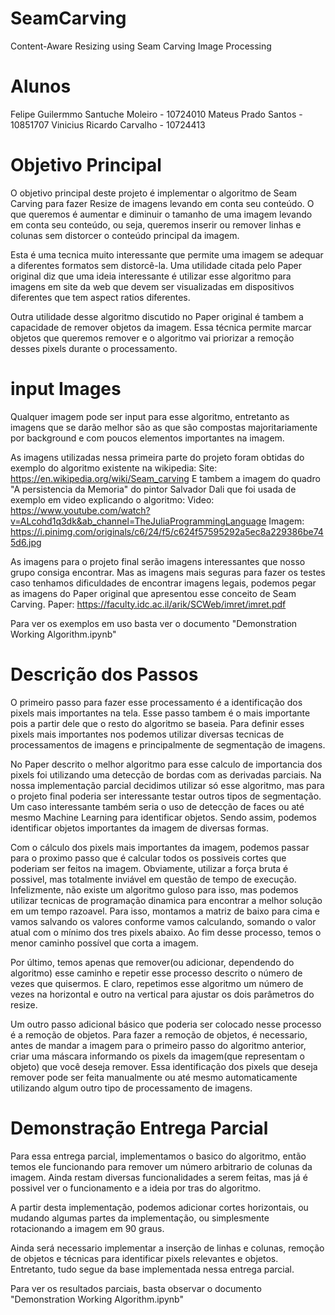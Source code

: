 # SeamCarving
Content-Aware Resizing using Seam Carving Image Processing

# Alunos

Felipe Guilermmo Santuche Moleiro - 10724010
Mateus Prado Santos - 10851707
Vinicius Ricardo Carvalho - 10724413

# Objetivo Principal

O objetivo principal deste projeto é implementar o algoritmo de Seam Carving para fazer Resize de imagens levando em conta seu conteúdo. O que queremos é aumentar e diminuir o tamanho de uma imagem levando em conta seu conteúdo, ou seja, queremos inserir ou remover linhas e colunas sem distorcer o conteúdo principal da imagem.

Esta é uma tecnica muito interessante que permite uma imagem se adequar a diferentes formatos sem distorcê-la. Uma utilidade citada pelo Paper original diz que uma ideia interessante é utilizar esse algoritmo para imagens em site da web que devem ser visualizadas em dispositivos diferentes que tem aspect ratios diferentes.

Outra utilidade desse algoritmo discutido no Paper original é tambem a capacidade de remover objetos da imagem. Essa técnica permite marcar objetos que queremos remover e o algoritmo vai priorizar a remoção desses pixels durante o processamento.

# input Images

Qualquer imagem pode ser input para esse algoritmo, entretanto as imagens que se darão melhor são as que são compostas majoritariamente por background e com poucos elementos importantes na imagem.

As imagens utilizadas nessa primeira parte do projeto foram obtidas do exemplo do algoritmo existente na wikipedia:
    Site: https://en.wikipedia.org/wiki/Seam_carving 
E tambem a imagem do quadro "A persistencia da Memoria" do pintor Salvador Dali que foi usada de exemplo em video explicando o algoritmo:
    Video: https://www.youtube.com/watch?v=ALcohd1q3dk&ab_channel=TheJuliaProgrammingLanguage
    Imagem: https://i.pinimg.com/originals/c6/24/f5/c624f57595292a5ec8a229386be745d6.jpg

As imagens para o projeto final serão imagens interessantes que nosso grupo consiga encontrar. Mas as imagens mais seguras para fazer os testes caso tenhamos dificuldades de encontrar imagens legais, podemos pegar as imagens do Paper original que apresentou esse conceito de Seam Carving.
    Paper: https://faculty.idc.ac.il/arik/SCWeb/imret/imret.pdf

Para ver os exemplos em uso basta ver o documento "Demonstration Working Algorithm.ipynb"


# Descrição dos Passos

O primeiro passo para fazer esse processamento é a identificação dos pixels mais importantes na tela. Esse passo tambem é o mais importante pois a partir dele que o resto do algoritmo se baseia. Para definir esses pixels mais importantes nos podemos utilizar diversas tecnicas de processamentos de imagens e principalmente de segmentação de imagens.

No Paper descrito o melhor algoritmo para esse calculo de importancia dos pixels foi utilizando uma detecção de bordas com as derivadas parciais. Na nossa implementação parcial decidimos utilizar só esse algoritmo, mas para o projeto final poderia ser interessante testar outros tipos de segmentação. Um caso interessante também seria o uso de detecção de faces ou até mesmo Machine Learning para identificar objetos. Sendo assim, podemos identificar objetos importantes da imagem de diversas formas.

Com o cálculo dos pixels mais importantes da imagem, podemos passar para o proximo passo que é calcular todos os possiveis cortes que poderiam ser feitos na imagem. Obviamente, utilizar a força bruta é possivel, mas totalmente inviável em questão de tempo de execução. Infelizmente, não existe um algoritmo guloso para isso, mas podemos utilizar tecnicas de programação dinamica para encontrar a melhor solução em um tempo razoavel. Para isso, montamos a matriz de baixo para cima e vamos salvando os valores conforme vamos calculando, somando o valor atual com o mínimo dos tres pixels abaixo. Ao fim desse processo, temos o menor caminho possível que corta a imagem.

Por último, temos apenas que remover(ou adicionar, dependendo do algoritmo) esse caminho e repetir esse processo descrito o número de vezes que quisermos. E claro, repetimos esse algoritmo um número de vezes na horizontal e outro na vertical para ajustar os dois parâmetros do resize.

Um outro passo adicional básico que poderia ser colocado nesse processo é a remoção de objetos. Para fazer a remoção de objetos, é necessario, antes de mandar a imagem para o primeiro passo do algoritmo anterior, criar uma máscara informando os pixels da imagem(que representam o objeto) que você deseja remover. Essa identificação dos pixels que deseja remover pode ser feita manualmente ou até mesmo automaticamente utilizando algum outro tipo de processamento de imagens.

# Demonstração Entrega Parcial

Para essa entrega parcial, implementamos o basico do algoritmo, então temos ele funcionando para remover um número arbitrario de colunas da imagem. Ainda restam diversas funcionalidades a serem feitas, mas já é possivel ver o funcionamento e a ideia por tras do algoritmo.

A partir desta implementação, podemos adicionar cortes horizontais, ou mudando algumas partes da implementação, ou simplesmente rotacionando a imagem em 90 graus.

Ainda será necessario implementar a inserção de linhas e colunas, remoção de objetos e técnicas para identificar pixels relevantes e objetos. Entretanto, tudo segue da base implementada nessa entrega parcial.

Para ver os resultados parciais, basta observar o documento "Demonstration Working Algorithm.ipynb"
